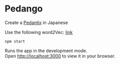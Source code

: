 # Pedango

Create a [Pedantix](https://cemantix.herokuapp.com/pedantix) in Japanese

Use the following word2Vec: [link](https://textminingonline.com/training-a-japanese-wikipedia-word2vec-model-by-gensim-and-mecab)

`npm start`

Runs the app in the development mode.\
Open [http://localhost:3000](http://localhost:3000) to view it in your browser.